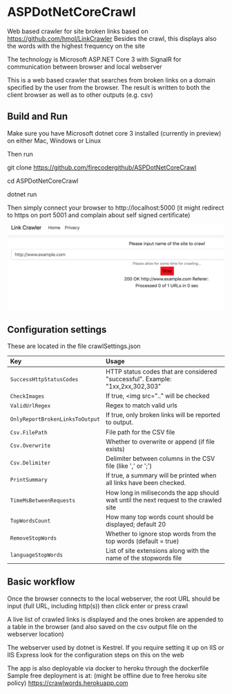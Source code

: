 # ASPDotNetCoreCrawl
Web based crawler for site broken links based on https://github.com/hmol/LinkCrawler
Besides the crawl, this displays also the words with the highest frequency on the site

The technology is Microsoft ASP.NET Core 3 with SignalR for communication between browser and local webserver

This is a web based crawler that searches from broken links on a domain specified by the user from the browser. The result is written to both the client browser as well as to other outputs (e.g. csv)

## Build and Run
Make sure you have Microsoft dotnet core 3 installed (currently in preview) on either Mac, Windows or Linux

Then run

git clone https://github.com/firecodergithub/ASPDotNetCoreCrawl

cd ASPDotNetCoreCrawl

dotnet run

Then simply connect your browser to http://localhost:5000 (it might redirect to https on port 5001 and complain about self signed certificate)

![Sample Screenshot](https://raw.githubusercontent.com/firecodergithub/ASPDotNetCoreCrawl/master/SampleRun.png)

## Configuration settings
These are located in the file crawlSettings.json

Key     				       | Usage           					   |
| :--------------------------  | :---------------------------------------|
| ```SuccessHttpStatusCodes```	|	HTTP status codes that are considered "successful". Example: "1xx,2xx,302,303"	|
| ```CheckImages```      			  | If true, <img src=".." will be checked |
| ```ValidUrlRegex   ```   				  | Regex to match valid urls  	       |
| ```OnlyReportBrokenLinksToOutput```      			  | If true, only broken links will be reported to output. |
| ```Csv.FilePath```   				  | File path for the CSV file  	   |
| ```Csv.Overwrite```   			  | Whether to overwrite or append (if file exists)  	       |
| ```Csv.Delimiter```   			  | Delimiter between columns in the CSV file (like ',' or ';')  	       |
| ```PrintSummary```   			  | If true, a summary will be printed when all links have been checked.  	       |
| ```TimeMsBetweenRequests```   			  | How long in miliseconds the app should wait until the next request to the crawled site	       |
| ```TopWordsCount```   			  | How many top words count should be displayed; default 20	       |
| ```RemoveStopWords```   			  | Whether to ignore stop words from the top words (default = true)	       |
| ```languageStopWords```   			  | List of site extensions along with the name of the stopwords file	       |
## Basic workflow

Once the browser connects to the local webserver, the root URL should be input (full URL, including http(s)) then click enter or press crawl

A live list of crawled links is displayed and the ones broken are appended to a table in the browser (and also saved on the csv output file on the webserver location)

The webserver used by dotnet is Kestrel. If you require setting it up on IIS or IIS Express look for the configuration steps on this on the web

The app is also deployable via docker to heroku through the dockerfile
Sample free deployment is at: (might be offline due to free heroku site policy)
https://crawlwords.herokuapp.com
